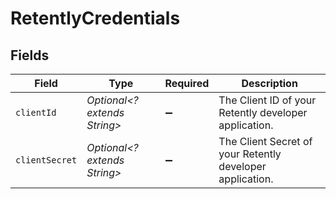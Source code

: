 # RetentlyCredentials


## Fields

| Field                                                     | Type                                                      | Required                                                  | Description                                               |
| --------------------------------------------------------- | --------------------------------------------------------- | --------------------------------------------------------- | --------------------------------------------------------- |
| `clientId`                                                | *Optional<? extends String>*                              | :heavy_minus_sign:                                        | The Client ID of your Retently developer application.     |
| `clientSecret`                                            | *Optional<? extends String>*                              | :heavy_minus_sign:                                        | The Client Secret of your Retently developer application. |